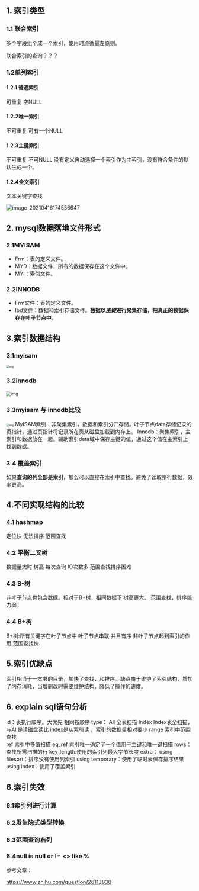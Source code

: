 ## 1. 索引类型

### 1.1 联合索引

多个字段组个成一个索引，使用时遵循最左原则。 

联合索引的查询？？？

### 1.2单列索引

#### 1.2.1 普通索引  

可重复 空NULL

#### 1.2.2唯一索引 

不可重复 可有一个NULL

#### 1.2.3主键索引 

不可重复 不可NULL 没有定义自动选择一个索引作为主索引，没有符合条件的默认生成一个。

#### 1.2.4全文索引

文本关键字查找

![image-20210416174556647](https://i.loli.net/2021/04/19/ClfxhIPOzWSokMY.png)





## 2. mysql数据落地文件形式

### 2.1MYISAM

- Frm：表的定义文件。
- MYD：数据文件，所有的数据保存在这个文件中。
- MYI：索引文件。

### 2.2INNODB
- Frm文件：表的定义文件。
- Ibd文件：数据和索引存储文件。**数据以*主键*进行聚集存储，把真正的数据保存在叶子节点中**。



## 3.索引数据结构

### 3.1myisam

<img src="https://i.loli.net/2021/04/19/msV1dpJfYyxH5b2.jpg" alt="img" style="zoom: 50%;" />



### 3.2innodb

​	<img src="https://i.loli.net/2021/04/19/FbTOJdaxUsMry9H.jpg" alt="img" style="zoom: 80%;" />

### 3.3myisam 与 innodb比较

<img src="https://i.loli.net/2021/04/19/OnXvdJF3WqG7z42.jpg" alt="img" style="zoom:50%;" />
MyISAM索引：非聚集索引，数据和索引分开存储。叶子节点data存储记录的页指针，通过页指针将记录所在页从磁盘加载到内存上。  
Innodb：聚集索引，主索引和数据放在一起。辅助索引data域中保存主键的值，通过这个值在主索引上找到数据。

### 3.4 覆盖索引
如果**查询的列全部是索引**，那么可以直接在索引中查找。避免了读取整行数据，效率更高。

## 4.不同实现结构的比较
### 4.1 hashmap       
定位快 无法排序 范围查找
### 4.2 平衡二叉树   
数据量大时  树高  每次查询 IO次数多  范围查找排序困难
### 4.3 B-树
非叶子节点也包含数据。相对于B+树，相同数据下 树高更大。  范围查找，排序能力弱。 
### 4.4 B+树
B+树:所有关键字在叶子节点中  叶子节点串联 并且有序   非叶子节点起到索引的作用  范围查找快.


## 5.索引优缺点
索引相当于一本书的目录，加快了查找，和排序。缺点由于维护了索引结构，增加了内存消耗，当增删改时需要维护结构，降低了操作的速度。

## 6. explain sql语句分析
id：表执行顺序。大优先 相同按顺序
type：
	All   全表扫描
	Index Index表全扫描，与All是读磁盘读比 index是从索引读 ，索引的数据量相对要小
	range 索引中范围查找  
	ref   索引中多值扫描
	eq_ref 索引唯一确定了一个值用于主键和唯一键扫描
rows：查找所需扫描的行
key_length:使用的索引列最大字节长度
extra：
	using filesort：排序没有使用到索引
	using temporary：使用了临时表保存排序结果
	using index：使用了覆盖索引



## 6.索引失效
### 6.1索引列进行计算
### 6.2发生隐式类型转换
### 6.3范围查询右列
### 6.4null is null  or  !=   <>  like  %  



参考文章：

https://www.zhihu.com/question/26113830